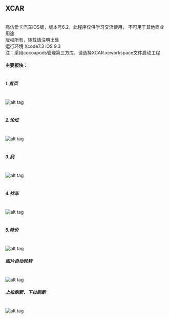 ## XCAR

<br /> 高仿爱卡汽车iOS版，版本号6.2，此程序仅供学习交流使用， 不可用于其他商业用途 
<br /> 版权所有，转载请注明出处
<br /> 运行环境 Xcode7.3 iOS 9.3
<br /> 注：采用cocoapods管理第三方库，请选择XCAR.xcworkspace文件启动工程

#### 主要板块：
##### <br /> 1.首页
<br /> ![alt tag](https://github.com/samtse18/XCAR/blob/master/XCar-ScreenShots/Home/Home-LatestNews.png)

##### <br /> 2.论坛
<br />![alt tag](https://github.com/samtse18/XCAR/blob/master/XCar-ScreenShots/Forum/Forum-ChoicePost.png)

##### <br /> 3.我
<br />![alt tag](https://github.com/samtse18/XCAR/blob/master/XCar-ScreenShots/Mine/Mine.png)

##### <br /> 4.找车
<br />![alt tag](https://github.com/samtse18/XCAR/blob/master/XCar-ScreenShots/Find/FindCar-Brand.png)

##### <br /> 5.降价
<br />![alt tag](https://github.com/samtse18/XCAR/blob/master/XCar-ScreenShots/Sales/Sales-Depreciate.png)

##### 图片自动轮转
<br />![alt tag](https://github.com/samtse18/XCAR/blob/master/XCar-ScreenShots/loopView.gif)

##### 上拉刷新、下拉刷新
<br />![alt tag](https://github.com/samtse18/XCAR/blob/master/XCar-ScreenShots/pullUpToLoadMore.gif)

